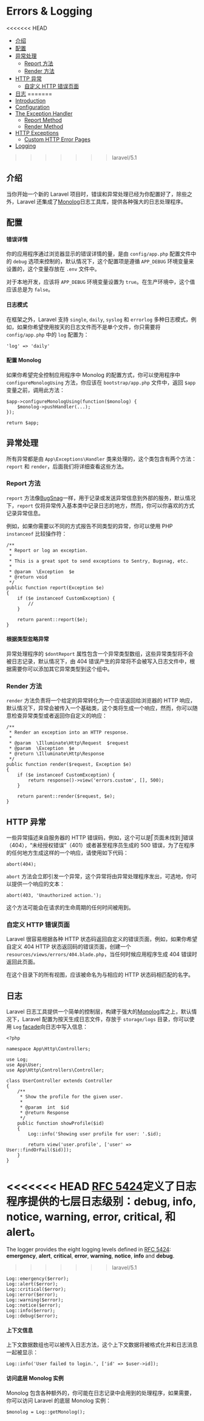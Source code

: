 # Errors & Logging

<<<<<<< HEAD
- [介绍](#introduction)
- [配置](#configuration)
- [异常处理](#the-exception-handler)
	- [Report 方法](#report-method)
	- [Render 方法](#render-method)
- [HTTP 异常](#http-exceptions)
	- [自定义 HTTP 错误页面](#custom-http-error-pages)
- [日志](#logging)
=======
- [Introduction](#introduction)
- [Configuration](#configuration)
- [The Exception Handler](#the-exception-handler)
    - [Report Method](#report-method)
    - [Render Method](#render-method)
- [HTTP Exceptions](#http-exceptions)
    - [Custom HTTP Error Pages](#custom-http-error-pages)
- [Logging](#logging)
>>>>>>> laravel/5.1

<a name="introduction"></a>
## 介绍

当你开始一个新的 Laravel 项目时，错误和异常处理已经为你配置好了，除些之外，Laravel 还集成了[Monolog](https://github.com/Seldaek/monolog)日志工具库，提供各种强大的日志处理程序。

<a name="configuration"></a>
## 配置

#### 错误详情

你的应用程序通过浏览器显示的错误详情的量，是由 `config/app.php` 配置文件中的 `debug` 选项来控制的，默认情况下，这个配置项是遵循 `APP_DEBUG` 环境变量来设置的，这个变量存放在 `.env` 文件中。

对于本地开发，应该将 `APP_DEBUG` 环境变量设置为 `true`。在生产环境中，这个值应该总是为 `false`。

#### 日志模式

在框架之外，Laravel 支持 `single`, `daily`, `syslog` 和 `errorlog` 多种日志模式，例如，如果你希望使用按天的日志文件而不是单个文件，你只需要将 `config/app.php` 中的 `log` 配置为：

    'log' => 'daily'

#### 配置 Monolog 

如果你希望完全控制应用程序中 Monolog 的配置方式，你可以使用程序中 `configureMonologUsing` 方法，你应该在 `bootstrap/app.php` 文件中，返回 `$app` 变量之前，调用此方法：

    $app->configureMonologUsing(function($monolog) {
        $monolog->pushHandler(...);
    });

    return $app;

<a name="the-exception-handler"></a>
##  异常处理

所有异常都是由 `App\Exceptions\Handler` 类来处理的，这个类包含有两个方法：`report` 和 `render`，后面我们将详细查看这些方法。

<a name="report-method"></a>
### Report 方法

`report` 方法像[BugSnag](https://bugsnag.com)一样，用于记录或发送异常信息到外部的服务，默认情况下，`report` 仅将异常传入基本类中记录日志的地方，然而，你可以你喜欢的方式记录异常信息。

例如，如果你需要以不同的方式报告不同类型的异常，你可以使用 PHP `instanceof` 比较操作符：

    /**
     * Report or log an exception.
     *
     * This is a great spot to send exceptions to Sentry, Bugsnag, etc.
     *
     * @param  \Exception  $e
     * @return void
     */
    public function report(Exception $e)
    {
        if ($e instanceof CustomException) {
            //
        }

        return parent::report($e);
    }

#### 根据类型忽略异常

异常处理程序的 `$dontReport` 属性包含一个异常类型数组，这些异常类型将不会被日志记录，默认情况下，由 404 错误产生的异常将不会被写入日志文件中，根据需要你可以添加其它异常类型到这个组中。

<a name="render-method"></a>
### Render 方法

`render` 方法负责将一个给定的异常转化为一个应该返回给浏览器的 HTTP 响应，默认情况下，异常会被传入一个基础类，这个类将生成一个响应，然而，你可以随意检查异常类型或者返回你自定义的响应：

    /**
     * Render an exception into an HTTP response.
     *
     * @param  \Illuminate\Http\Request  $request
     * @param  \Exception  $e
     * @return \Illuminate\Http\Response
     */
    public function render($request, Exception $e)
    {
        if ($e instanceof CustomException) {
            return response()->view('errors.custom', [], 500);
        }

        return parent::render($request, $e);
    }

<a name="http-exceptions"></a>
## HTTP 异常

一些异常描述来自服务器的 HTTP 错误码，例如，这个可以是⎡页面未找到⎦错误（404），“未经授权错误”（401）或者甚至程序员生成的 500 错误，为了在程序的任何地方生成这样的一个响应，请使用如下代码：

    abort(404);

`abort` 方法会立即引发一个异常，这个异常将由异常处理程序发出，可选地，你可以提供一个响应的文本：

    abort(403, 'Unauthorized action.');

这个方法可能会在请求的生命周期的任何时间被用到。

<a name="custom-http-error-pages"></a>
### 自定义 HTTP 错误页面

Laravel 很容易根据各种 HTTP 状态码返回自定义的错误页面，例如，如果你希望自定义 404 HTTP 状态返回码的错误页面，创建一个 `resources/views/errors/404.blade.php`，当任何时候应用程序生成 404 错误时返回此页面。

在这个目录下的所有视图，应该被命名为与相应的 HTTP 状态码相匹配的名字。

<a name="logging"></a>
## 日志

Laravel 日志工具提供一个简单的控制层，构建于强大的[Monolog](http://github.com/seldaek/monolog)库之上，默认情况下，Laravel 配置为按天生成日志文件，存放于 `storage/logs` 目录，你可以使用 `Log` [facade](/docs/{{version}}/facades)向日志中写入信息：

    <?php

    namespace App\Http\Controllers;

    use Log;
    use App\User;
    use App\Http\Controllers\Controller;

    class UserController extends Controller
    {
        /**
         * Show the profile for the given user.
         *
         * @param  int  $id
         * @return Response
         */
        public function showProfile($id)
        {
            Log::info('Showing user profile for user: '.$id);

            return view('user.profile', ['user' => User::findOrFail($id)]);
        }
    }

<<<<<<< HEAD
[RFC 5424](http://tools.ietf.org/html/rfc5424)定义了日志程序提供的七层日志级别：**debug**, **info**, **notice**, **warning**, **error**, **critical**, 和 **alert**。
=======
The logger provides the eight logging levels defined in [RFC 5424](http://tools.ietf.org/html/rfc5424): **emergency**, **alert**, **critical**, **error**, **warning**, **notice**, **info** and **debug**.
>>>>>>> laravel/5.1

    Log::emergency($error);
    Log::alert($error);
    Log::critical($error);
    Log::error($error);
    Log::warning($error);
    Log::notice($error);
    Log::info($error);
    Log::debug($error);

#### 上下文信息

上下文数据数组也可以被传入日志方法，这个上下文数据将被格式化并和日志消息一起被显示：

    Log::info('User failed to login.', ['id' => $user->id]);

#### 访问底层 Monolog 实例

Monolog 包含各种额外的，你可能在日志记录中会用到的处理程序，如果需要，你可以访问 Laravel 的底层 Monolog 实例：

    $monolog = Log::getMonolog();
